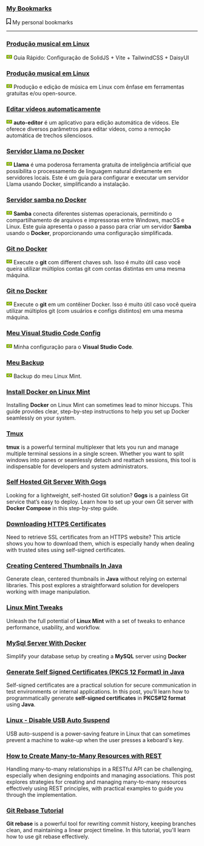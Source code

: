 ### [My Bookmarks](pages/bookmarks/README.md)
<img src="./assets/bookmark-regular.svg" width="12"> My personal bookmarks

---

### [Produção musical em Linux](pages/solidjs/README.md)
<img src="./assets/brazil.png" width="15"> Guia Rápido: Configuração de SolidJS + Vite + TailwindCSS + DaisyUI

### [Produção musical em Linux](pages/linux-music/README.md)
<img src="./assets/brazil.png" width="15"> Produção e edição de música em Linux com ênfase em ferramentas gratuitas e/ou open-source.

### [Editar vídeos automaticamente](pages/auto-editor/README.md)
<img src="./assets/brazil.png" width="15"> **auto-editor** é um aplicativo para edição automática de vídeos. Ele oferece diversos parâmetros para editar vídeos, como a remoção automática de trechos silenciosos.

### [Servidor Llama no Docker](pages/llama-no-docker/README.md)
<img src="./assets/brazil.png" width="15"> **Llama** é uma poderosa ferramenta gratuita de inteligência artificial que possibilita o processamento de linguagem natural diretamente em servidores locais. Este é um guia para configurar e executar um servidor Llama usando Docker, simplificando a instalação.

### [Servidor samba no Docker](pages/samba-from-docker/README.md)
<img src="./assets/brazil.png" width="15"> **Samba** conecta diferentes sistemas operacionais, permitindo o compartilhamento de arquivos e impressoras entre Windows, macOS e Linux. Este guia apresenta o passo a passo para criar um servidor **Samba** usando o **Docker**, proporcionando uma configuração simplificada.

### [Git no Docker](pages/git-multiple-ssh/README.md)
<img src="./assets/brazil.png" width="15"> Execute o **git** com different chaves ssh. Isso é muito útil caso você queira utilizar múltiplos contas git com contas distintas  em uma mesma máquina.

### [Git no Docker](pages/git-from-docker/README.md)
<img src="./assets/brazil.png" width="15"> Execute o **git** em um contêiner Docker. Isso é muito útil caso você queira utilizar múltiplos git (com usuários e configs distintos) em uma mesma máquina.

### [Meu Visual Studio Code Config](pages/vs-code-config/README.md)
<img src="./assets/brazil.png" width="15"> Minha configuração para o **Visual Studio Code**.

### [Meu Backup](pages/meu-backup/README.md)
<img src="./assets/brazil.png" width="15"> Backup do meu Linux Mint.

### [Install Docker on Linux Mint](pages/intall-docker-on-linux-mint/README.md)
Installing **Docker** on Linux Mint can sometimes lead to minor hiccups. This guide provides clear, step-by-step instructions to help you set up Docker seamlessly on your system.

### [Tmux](pages/tmux.md)
**tmux** is a powerful terminal multiplexer that lets you run and manage multiple terminal sessions in a single screen. Whether you want to split windows into panes or seamlessly detach and reattach sessions, this tool is indispensable for developers and system administrators.

### [Self Hosted Git Server With Gogs](pages/how-to-create-a-git-server)
Looking for a lightweight, self-hosted Git solution? **Gogs** is a painless Git service that’s easy to deploy. Learn how to set up your own Git server with **Docker Compose** in this step-by-step guide.

### [Downloading HTTPS Certificates](pages/downloading-certificates/README.md)
Need to retrieve SSL certificates from an HTTPS website? This article shows you how to download them, which is especially handy when dealing with trusted sites using self-signed certificates.

### [Creating Centered Thumbnails In Java](pages/generate-centered-thumbnails-in-java/README.md)
Generate clean, centered thumbnails in **Java** without relying on external libraries. This post explores a straightforward solution for developers working with image manipulation.

### [Linux Mint Tweaks](pages/linux-tweaks/README.md)
Unleash the full potential of **Linux Mint** with a set of tweaks to enhance performance, usability, and workflow.

### [MySql Server With Docker](pages/standalone-mysql-with-docker/README.md)
Simplify your database setup by creating a **MySQL** server using **Docker**

### [Generate Self Signed Certificates (PKCS 12 Format) in Java](pages/generate-self-signed-certificates-in-java/README.md)
Self-signed certificates are a practical solution for secure communication in test environments or internal applications. In this post, you’ll learn how to programmatically generate **self-signed certificates** in **PKCS#12 format** using **Java**.

### [Linux - Disable USB Auto Suspend](pages/linux-disable-usb-auto-suspend/README.md)
USB auto-suspend is a power-saving feature in Linux that can sometimes prevent a machine to wake-up when the user presses a keboard's key.

### [How to Create Many-to-Many Resources with REST](pages/how-to-create-many-to-many-resources-with-rest/README.md)
Handling many-to-many relationships in a RESTful API can be challenging, especially when designing endpoints and managing associations. This post explores strategies for creating and managing many-to-many resources effectively using REST principles, with practical examples to guide you through the implementation.

### [Git Rebase Tutorial](pages/git-rebase-tutorial/README.md)
**Git rebase** is a powerful tool for rewriting commit history, keeping branches clean, and maintaining a linear project timeline. In this tutorial, you'll learn how to use git rebase effectively.
